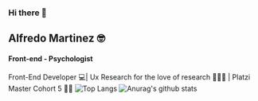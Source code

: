 ### Hi there 👋

<!--
**alfredomtzg/alfredomtzg** is a ✨ _special_ ✨ repository because its `README.md` (this file) appears on your GitHub profile.

Here are some ideas to get you started:

- 🔭 I’m currently working on ...
- 🌱 I’m currently learning ...
- 👯 I’m looking to collaborate on ...
- 🤔 I’m looking for help with ...
- 💬 Ask me about ...
- 📫 How to reach me: ...
- 😄 Pronouns: ...
- ⚡ Fun fact: ...
-->

## Alfredo Martinez 🤓
#### Front-end - Psychologist

Front-End Developer 💻| Ux Research for the love of research 🕵🏾‍♂️ | Platzi Master Cohort 5 💪💚
![Top Langs](https://github-readme-stats.vercel.app/api/top-langs/?username=alfredomtzg&theme=radical)
![Anurag's github stats](https://github-readme-stats.vercel.app/api?username=alfredomtzg&theme=radical)
